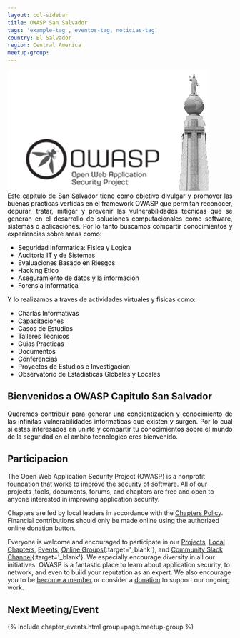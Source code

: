 ```yaml
---
layout: col-sidebar
title: OWASP San Salvador
tags: 'example-tag , eventos-tag, noticias-tag'
country: El Salvador
region: Central America
meetup-group:
---
```



<div style='color:black;text-align:justify;'>
<img src='assets/images/imgOWASPSS.png' style='text-align:center;'> <br>
Este capitulo de San Salvador tiene como objetivo divulgar y promover las buenas prácticas vertidas en el framework OWASP que permitan reconocer, depurar, tratar, mitigar y prevenir las vulnerabilidades tecnicas que se generan en el desarrollo de soluciones computacionales como software, sistemas o aplicaciónes. Por lo tanto buscamos compartir conocimientos y experiencias sobre areas como:

<ul>
<li>Seguridad Informatica: Fisica y Logica</li>
<li>Auditoria IT y de Sistemas</li>
<li>Evaluaciones Basado en Riesgos</li>
<li>Hacking Etico</li>
<li>Aseguramiento de datos y la información</li>
<li>Forensia Informatica</li>
</ul>

Y lo realizamos a traves de actividades virtuales y fisicas como:

<ul>
<li>Charlas Informativas</li>
<li>Capacitaciones</li>
<li>Casos de Estudios</li>
<li>Talleres Tecnicos</li>
<li>Guias Practicas</li>
<li>Documentos</li>
<li>Conferencias</li>
<li>Proyectos de Estudios e Investigacion</li>
<li>Observatorio de Estadisticas Globales y Locales</li>
</ul>

</div>

## Bienvenidos a OWASP Capitulo San Salvador
<p style='color:black;text-align:justify;'>Queremos contribuir para generar una concientizacion y conocimiento de las infinitas vulnerabilidades informaticas que existen y surgen. Por lo cual si estas interesados en unirte y compartir tu conocimientos sobre el mundo de la seguridad en el ambito tecnologico eres bienvenido.
</p>

## Participacion
The Open Web Application Security Project (OWASP) is a nonprofit foundation that works to improve the security of software. All of our projects ,tools, documents, forums, and chapters are free and open to anyone interested in improving application security. 

Chapters are led by local leaders in accordance with the [Chapters Policy](/www-policy/operational/chapters). Financial contributions should only be made online using the authorized online donation button. 

Everyone is welcome and encouraged to participate in our [Projects](/projects/), [Local Chapters](/chapters/), [Events](/events/), [Online Groups](https://groups.google.com/a/owasp.com/){:target='_blank'}, and [Community Slack Channel](https://owasp.slack.com/){:target='_blank'}. We especially encourage diversity in all our initiatives. OWASP is a fantastic place to learn about application security, to network, and even to build your reputation as an expert. We also encourage you to be [become a member](/membership/) or consider a [donation](/donate/) to support our ongoing work.

Next Meeting/Event <!-- You should keep this section as it will populate your meetup events -->
---------------------
{% include chapter_events.html group=page.meetup-group %}

<!-- You should delete this comment

Standard Chapter Page Template
This is an example of a Project or Chapter page.
Please change these items to indicate the actual information you wish to present. In addition to this information, the 'front-matter' above the text should be modified to reflect your actual information.  An explanation of each of the front-matter items is below:

{front matter for this file}

```
- layout: This is the layout used by project and chapter pages.  You should leave this value as col-sidebar
- title: This is the title of your project or chapter page, usually the name.  For example, OWASP Zed Attack Proxy or OWASP Baltimore
- tags: This is a space-delimited list of tags you associate with your project or chapter.  If you are using tabs, at least one of these tags should be unique in order to be used in the tabs files (an example tab is included in this repo) 
- region: This is the region you are in according to our data
```

{copy for this file (index.md)}
Replace the text above the commented area with your information in the format below:
```
## Welcome
Include some information here about your chapter

## Participation
The Open Web Application Security Project (OWASP) is a nonprofit foundation that works to improve the security of software. All of our projects ,tools, documents, forums, and chapters are free and open to anyone interested in improving application security. 

Chapters are led by local leaders in accordance with the [Chapter Leader Handbook](/www-policy/rules-of-procedure/chapter-handbook). Financial contributions should only be made online using the authorized online donation button. To be a SPEAKER at ANY OWASP Chapter in the world simply review the [speaker agreement](/www-policy/speaker-agreement) and then contact the local chapter leader with details of what OWASP Project, independent research, or related software security topic you would like to present.

Everyone is welcome and encouraged to participate in our [Projects](/projects), [Local Chapters](/chapters), [Events](/events), [Online Groups](https://groups.google.com/a/owasp.com/){:target='_blank'}, and [Community Slack Channel](https://owasp.slack.com/){:target='_blank'}. We especially encourage diversity in all our initiatives. OWASP is a fantastic place to learn about application security, to network, and even to build your reputation as an expert. We also encourage you to be [become a member](/membership) or consider a [donation](/donate) to support our ongoing work.

## Next Meeting/Event
---------------------
{% comment %}
{% include chapter_events.html group=page.meetup-group %}
{% endcomment %}

```
{info.md}

This separate file is where you should place links to your Google Group and Meetup page. It will be automatically rendered in the column sidebar.

{leaders.md}

Another separate file that should simply include each leaders name with mailto link as a list. It will also be automatically rendered in the column sidebar.

-->
